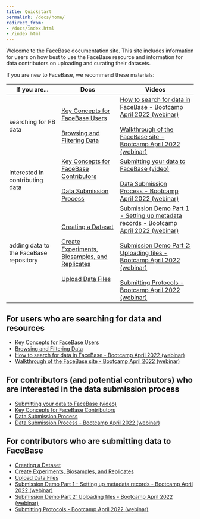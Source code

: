 ```yaml
---
title: Quickstart
permalink: /docs/home/
redirect_from:
- /docs/index.html
- /index.html
---
```


Welcome to the FaceBase documentation site. This site includes information for users on how best to use the FaceBase resource and information for data contributors on uploading and curating their datasets.

If you are new to FaceBase, we recommend these materials:

| If you are... | Docs | Videos |
|---|---|---|
| searching for FB data | [Key Concepts for FaceBase Users](/docs/user-key-concepts/)<br/><br/>[Browsing and Filtering Data](/docs/discovering-data/) | [How to search for data in FaceBase - Bootcamp April 2022 (webinar)](https://youtu.be/pEF4SYzA_Aw)<br/><br/>[Walkthrough of the FaceBase site - Bootcamp April 2022 (webinar)](https://youtu.be/65G8gIcqd04) |
| interested in contributing data | [Key Concepts for FaceBase Contributors](/docs/Data-Submission-Key-Concepts/)<br/><br/>[Data Submission Process](/docs/Data-Submission-Process/) | [Submitting your data to FaceBase (video)](https://youtu.be/S0gmerUo3I8)<br/><br/>[Data Submission Process - Bootcamp April 2022 (webinar)](https://youtu.be/S0gmerUo3I8) |
| adding data to the FaceBase repository | [Creating a Dataset](/docs/Create-a-Dataset/)<br/><br/>[Create Experiments, Biosamples, and Replicates](/docs/Describe-Experiments-Biosamples-and-Replicates/)<br/><br/>[Upload Data Files](/docs/Upload-Files/) | [Submission Demo Part 1 - Setting up metadata records - Bootcamp April 2022 (webinar)](https://youtu.be/DtYjI2rAHCs)<br/><br/>[Submission Demo Part 2: Uploading files - Bootcamp April 2022 (webinar)](https://youtu.be/BoRrrBSAOow)<br/><br/>[Submitting Protocols - Bootcamp April 2022 (webinar)](https://youtu.be/vacr9pPzbBI) |

## For users who are searching for data and resources

- [Key Concepts for FaceBase Users](/docs/user-key-concepts/)
- [Browsing and Filtering Data](/docs/discovering-data/)
- [How to search for data in FaceBase - Bootcamp April 2022 (webinar)](https://youtu.be/pEF4SYzA_Aw)
- [Walkthrough of the FaceBase site - Bootcamp April 2022 (webinar)](https://youtu.be/65G8gIcqd04)

## For contributors (and potential contributors) who are interested in the data submission process

- [Submitting your data to FaceBase (video)](https://youtu.be/S0gmerUo3I8)
- [Key Concepts for FaceBase Contributors](/docs/Data-Submission-Key-Concepts/)
- [Data Submission Process](/docs/Data-Submission-Process/)
- [Data Submission Process - Bootcamp April 2022 (webinar)](https://youtu.be/S0gmerUo3I8)

## For contributors who are submitting data to FaceBase

- [Creating a Dataset](/docs/Create-a-Dataset/)
- [Create Experiments, Biosamples, and Replicates](/docs/Describe-Experiments-Biosamples-and-Replicates/)
- [Upload Data Files](/docs/Upload-Files/)
- [Submission Demo Part 1 - Setting up metadata records - Bootcamp April 2022 (webinar)](https://youtu.be/DtYjI2rAHCs)
- [Submission Demo Part 2: Uploading files - Bootcamp April 2022 (webinar)](https://youtu.be/BoRrrBSAOow)
- [Submitting Protocols - Bootcamp April 2022 (webinar)](https://youtu.be/vacr9pPzbBI)
